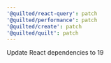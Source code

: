 ```yaml
---
'@quilted/react-query': patch
'@quilted/performance': patch
'@quilted/create': patch
'@quilted/quilt': patch
---
```


Update React dependencies to 19
